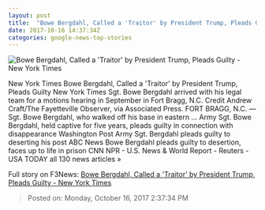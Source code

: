 ```yaml
---
layout: post
title:  "Bowe Bergdahl, Called a 'Traitor' by President Trump, Pleads Guilty - New York Times"
date: 2017-10-16 14:37:34Z
categories: google-news-top-stories
---
```


![Bowe Bergdahl, Called a 'Traitor' by President Trump, Pleads Guilty - New York Times](https://static01.nyt.com/images/2017/10/07/us/07bergdahl/07bergdahl-facebookJumbo.jpg)

New York Times Bowe Bergdahl, Called a 'Traitor' by President Trump, Pleads Guilty New York Times Sgt. Bowe Bergdahl arrived with his legal team for a motions hearing in September in Fort Bragg, N.C. Credit Andrew Craft/The Fayetteville Observer, via Associated Press. FORT BRAGG, N.C. — Sgt. Bowe Bergdahl, who walked off his base in eastern ... Army Sgt. Bowe Bergdahl, held captive for five years, pleads guilty in connection with disappearance Washington Post Army Sgt. Bergdahl pleads guilty to deserting his post ABC News Bowe Bergdahl pleads guilty to desertion, faces up to life in prison CNN NPR - U.S. News & World Report - Reuters - USA TODAY all 130 news articles »


Full story on F3News: [Bowe Bergdahl, Called a 'Traitor' by President Trump, Pleads Guilty - New York Times](http://www.f3nws.com/n/gTKSNF)

> Posted on: Monday, October 16, 2017 2:37:34 PM
